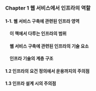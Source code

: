### Chapter 1 웹 서비스에서 인프라의 역할 
#### 1-1. 웹 서비스 구축에 관련된 인프라 영역 
#### 　이 책에서 다루는 인프라의 범위 
#### 　웹 서비스 구축에 관련된 인프라의 기술 요소 
#### 　인프라 기술의 계층 구조 
#### 1.2 인프라의 요건 정의에서 운용까지의 주의점 
#### 1.3 인프라 설계 시의 주의점 
